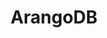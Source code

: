 ---
blog: https://arangodb.com/blog
codehost: https://github.com/https://github.com/arangodb/arangodb
linkedin: https://linkedin.com/company-beta/5289249
logohandle: arangodb
sort: arangodb
title: ArangoDB
twitter: https://x.com/arangodb
website: https://www.arangodb.com/
---